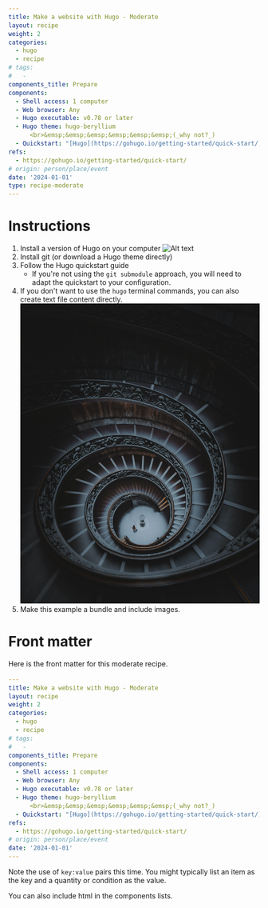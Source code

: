 ```yaml
---
title: Make a website with Hugo - Moderate
layout: recipe
weight: 2
categories:
  - hugo
  - recipe
# tags:
#   - 
components_title: Prepare
components:
  - Shell access: 1 computer
  - Web browser: Any
  - Hugo executable: v0.78 or later
  - Hugo theme: hugo-beryllium
      <br>&emsp;&emsp;&emsp;&emsp;&emsp;&emsp;(_why not?_)
  - Quickstart: "[Hugo](https://gohugo.io/getting-started/quick-start/)"
refs:
  - https://gohugo.io/getting-started/quick-start/
# origin: person/place/event
date: '2024-01-01'
type: recipe-moderate
---
```


# Instructions

1. Install a version of Hugo on your computer
    ![Alt text](pexels-allan-feitor-7555440.jpg)
1. Install git (or download a Hugo theme directly)
1. Follow the Hugo quickstart guide
    - If you're not using the `git submodule` approach, you will need to adapt the quickstart to your configuration.
1. If you don't want to use the `hugo` terminal commands, you can also create text file content directly.
    ![Alt text](pexels-anh-nguyen-16961112.jpg)
1. Make this example a bundle and include images.

# Front matter

Here is the front matter for this moderate recipe.

```yaml
---
title: Make a website with Hugo - Moderate
layout: recipe
weight: 2
categories:
  - hugo
  - recipe
# tags:
#   - 
components_title: Prepare
components:
  - Shell access: 1 computer
  - Web browser: Any
  - Hugo executable: v0.78 or later
  - Hugo theme: hugo-beryllium
      <br>&emsp;&emsp;&emsp;&emsp;&emsp;&emsp;(_why not?_)
  - Quickstart: "[Hugo](https://gohugo.io/getting-started/quick-start/)"
refs:
  - https://gohugo.io/getting-started/quick-start/
# origin: person/place/event
date: '2024-01-01'
---
```

Note the use of `key:value` pairs this time. You might typically list an item as the key and a quantity or condition as the value.

You can also include html in the components lists.